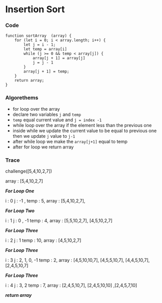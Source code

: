 # Insertion Sort
### Code
```
function sortArray  (array) {
    for (let i = 0; i < array.length; i++) {
        let j = i - 1;
        let temp = array[i]
        while (j >= 0 && temp < array[j]) {
            array[j + 1] = array[j]
            j = j - 1
        }
        array[j + 1] = temp;
    }
    return array;
}
```
### Algorethems
- for loop over the array
- declare two variables `j` and `temp`
- `temp` equal current value and `j = index -1`
- while loop over the array if the element less than the previous one
- inside while we update the current value to be equal to previous one then we update `j` value to  `j-1`
- after while loop we make the `array[j+1]` equal to temp
- after for loop we return array
### Trace
challenge([5,4,10,2,7])

array : [5,4,10,2,7] 

***For Loop One***

i : 0
j : -1 ,
temp : 5,
array : [5,4,10,2,7], 

***For Loop Two***

i : 1
j : 0 , -1
temp : 4,
array : [5,5,10,2,7], [4,5,10,2,7]

***For Loop Three***

i : 2
j : 1
temp : 10,
array : [4,5,10,2,7]

***For Loop Three***

i : 3
j : 2, 1, 0, -1
temp : 2,
array : [4,5,10,10,7], [4,5,5,10,7], [4,4,5,10,7], [2,4,5,10,7]

***For Loop Three***

i : 4
j : 3, 2
temp : 7,
array : [2,4,5,10,7], [2,4,5,10,10] ,[2,4,5,7,10]

***return array***